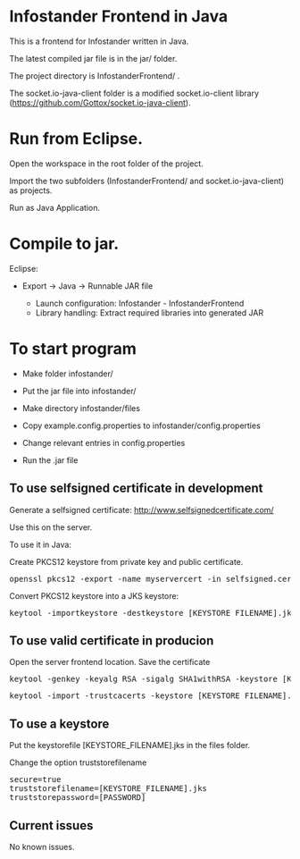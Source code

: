 # Infostander Frontend in Java
This is a frontend for Infostander written in Java.

The latest compiled jar file is in the jar/ folder.

The project directory is InfostanderFrontend/ .

The socket.io-java-client folder is a modified socket.io-client library (https://github.com/Gottox/socket.io-java-client).

# Run from Eclipse.
Open the workspace in the root folder of the project.

Import the two subfolders (InfostanderFrontend/ and socket.io-java-client) as projects.

Run as Java Application.

# Compile to jar.
Eclipse:

  - Export -> Java -> Runnable JAR file
  
    - Launch configuration: Infostander - InfostanderFrontend
    - Library handling: Extract required libraries into generated JAR

# To start program
- Make folder infostander/

- Put the jar file into infostander/

- Make directory infostander/files

- Copy example.config.properties to infostander/config.properties

- Change relevant entries in config.properties

- Run the .jar file

## To use selfsigned certificate in development
Generate a selfsigned certificate: http://www.selfsignedcertificate.com/

Use this on the server.

To use it in Java: 

Create PKCS12 keystore from private key and public certificate.
<pre>
openssl pkcs12 -export -name myservercert -in selfsigned.cert -inkey selfsigned.key -out keystore.p12
</pre>

Convert PKCS12 keystore into a JKS keystore:
<pre>
keytool -importkeystore -destkeystore [KEYSTORE_FILENAME].jks -srckeystore keystore.p12 -srcstoretype pkcs12 -alias myservercert
</pre>

## To use valid certificate in producion
Open the server frontend location. Save the certificate
<pre>
keytool -genkey -keyalg RSA -sigalg SHA1withRSA -keystore [KEYSTORE_FILENAME].jks -storepass [PASSWORD] -alias truststore 
</pre>

<pre>
keytool -import -trustcacerts -keystore [KEYSTORE_FILENAME].jks -storepass [PASSWORD] -alias [CERTIFICATE_ALIAS] -file [CERTIFICATE_FILENAME]
</pre>

## To use a keystore
Put the keystorefile [KEYSTORE_FILENAME].jks in the files folder.

Change the option truststorefilename
<pre>
secure=true
truststorefilename=[KEYSTORE_FILENAME].jks
truststorepassword=[PASSWORD]
</pre>

## Current issues
No known issues.
